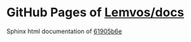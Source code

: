 GitHub Pages of [Lemvos/docs](https://github.com/Lemvos/docs.git)
===
Sphinx html documentation of [61905b6e](https://github.com/Lemvos/docs/tree/61905b6efcd58050baa1a4005366ced5d2799f83)
